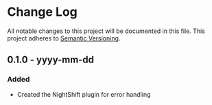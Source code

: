 # Change Log
All notable changes to this project will be documented in this file. This project adheres to [Semantic Versioning](http.semver.org).

## 0.1.0 - yyyy-mm-dd
### Added
- Created the NightShift plugin for error handling